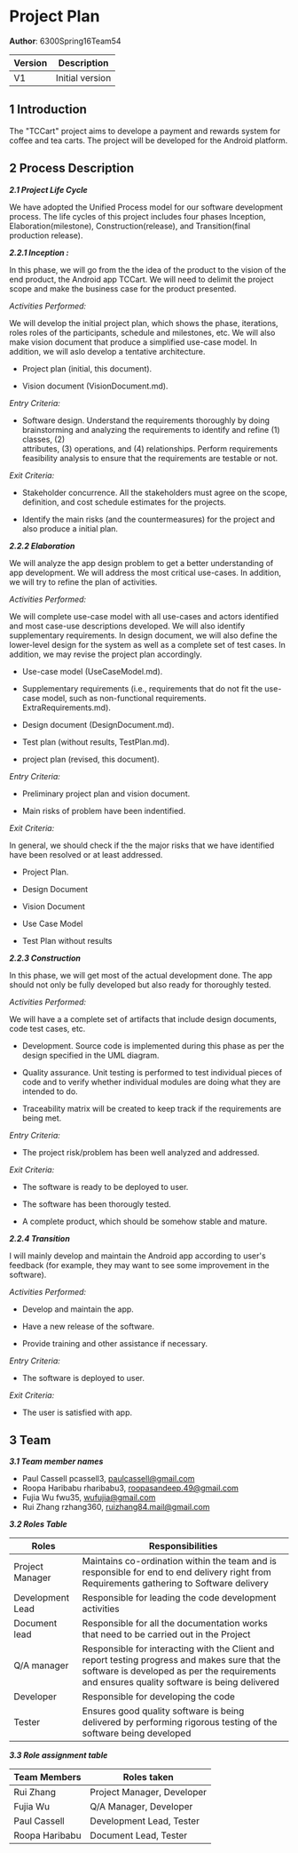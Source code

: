 # Project Plan

**Author**: 6300Spring16Team54 

| Version | Description     |
| --------|:---------------:|
| V1      | Initial version |

## 1 Introduction
The "TCCart" project aims to develope a payment and rewards system for coffee and tea carts.  The project will be developed for the Android platform.


## 2 Process Description

***2.1 Project Life Cycle***

We have adopted the Unified Process model for our software development process. The life cycles of this project includes four phases Inception, Elaboration(milestone), Construction(release), and Transition(final production release).


***2.2.1 Inception :***

In this phase, we will go from the the idea of the product to the vision of the end product, the Android app TCCart. We will need to delimit the project scope and make the business case for the product presented. 


*Activities Performed:*

We will develop the initial project plan, which shows the phase, iterations, roles roles of the participants, schedule and milestones, etc. We will also make vision document that produce a simplified use-case model. In addition, we will aslo develop a tentative architecture.

- Project plan (initial, this document).

- Vision document (VisionDocument.md).

*Entry Criteria:*

- Software design. Understand the requirements thoroughly by doing brainstorming and
analyzing the requirements to identify and refine (1) classes, (2)   
attributes, (3) operations, and (4) relationships. Perform
requirements feasibility analysis to ensure that the requirements are
testable or not.


*Exit Criteria:*

- Stakeholder concurrence. All the stakeholders must agree on the scope, definition, and cost schedule estimates for the projects.

- Identify the main risks (and the countermeasures) for the project and also produce a initial plan.



***2.2.2 Elaboration***

We will analyze the app design problem to get a better understanding of app development. We will address the most critical use-cases. In addition, we will try to refine the plan of activities.


*Activities Performed:*

We will complete use-case model with all use-cases and actors identified and most case-use descriptions developed. We will also identify supplementary requirements. In design document, we will also define the lower-level design for the system as well as a complete set of test cases. In addition, we may revise the project plan accordingly.

- Use-case model (UseCaseModel.md).

- Supplementary requirements (i.e., requirements that do not fit the use-case model, such as non-functional requirements. ExtraRequirements.md).

- Design document (DesignDocument.md).

- Test plan (without results, TestPlan.md).

- project plan (revised, this document).


*Entry Criteria:*

- Preliminary project plan and vision document.

- Main risks of problem have been indentified.

*Exit Criteria:*

In general, we should check if the the major risks that we have identified have been resolved or at least addressed.

- Project Plan.

- Design Document

- Vision Document

- Use Case Model

- Test Plan without results



***2.2.3 Construction***

In this phase, we will get most of the actual development done. The app should not only be fully developed but also ready for thoroughly tested.

*Activities Performed:*

We will have a a complete set of artifacts that include design documents, code test cases, etc.

- Development. Source code is implemented during this phase as per the design specified in the UML diagram. 

- Quality assurance. Unit testing is performed to test individual pieces of code and to verify whether individual modules are doing what they are intended to do. 

- Traceability matrix will be created to keep track if the requirements are being met.


*Entry Criteria:*

- The project risk/problem has been well analyzed and addressed.

*Exit Criteria:*

- The software is ready to be deployed to user.

- The software has been thorougly tested.

- A complete product, which should be somehow stable and mature. 



***2.2.4 Transition***

I will mainly develop and maintain the Android app according to user's feedback (for example, they may want to see some improvement in the software).

*Activities Performed:*

- Develop and maintain the app.

- Have a new release of the software.

- Provide training and other assistance if necessary.


*Entry Criteria:*

- The software is deployed to user.

*Exit Criteria:*

- The user is satisfied with app.


## 3 Team

***3.1 Team member names***

- Paul Cassell pcassell3, [paulcassell@gmail.com](paulcassell@gmail.com)
- Roopa Haribabu rharibabu3, [roopasandeep.49@gmail.com](roopasandeep.49@gmail.com)
- Fujia Wu fwu35, [wufujia@gmail.com](wufujia@gmail.com)
- Rui Zhang rzhang360, [ruizhang84.mail@gmail.com](ruizhang84.mail@gmail.com)

***3.2 Roles Table***

Roles    | Responsibilities
--------- | -----
Project Manager| Maintains co-ordination within the team and is responsible for end to end delivery right from Requirements gathering to Software delivery
Development Lead| Responsible for leading the code development activities
Document lead      | Responsible for all the documentation works that need to be carried out in the Project
Q/A manager   |Responsible for interacting with the Client and report testing progress and makes sure that the software is developed as per the requirements and ensures quality software is being delivered
Developer | Responsible for developing the code
Tester | Ensures good quality software is being delivered by performing rigorous testing of the software being developed

***3.3 Role assignment table***

Team Members| Roles taken
--------- | -----
Rui Zhang| Project Manager, Developer
Fujia Wu| Q/A Manager, Developer
Paul Cassell| Development Lead, Tester
Roopa Haribabu |Document Lead, Tester
